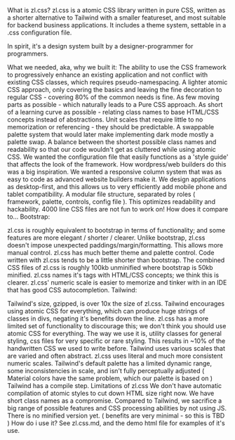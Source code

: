 What is zl.css?
zl.css is a atomic CSS library written in pure CSS, written as a shorter alternative to Tailwind with a smaller featureset, and most suitable for backend business applications. It includes a theme system, settable in a .css configuration file.

In spirit, it's a design system built by a designer-programmer for programmers.

What we needed, aka, why we built it:
The ability to use the CSS framework to progressively enhance an existing application and not conflict with existing CSS classes, which requires pseudo-namespacing.
A lighter atomic CSS approach, only covering the basics and leaving the fine decoration to regular CSS - covering 80% of the common needs is fine.
As few moving parts as possible - which naturally leads to a Pure CSS approach.
As short of a learning curve as possible - relating class names to base HTML/CSS concepts instead of abstractions.
Unit scales that require little to no memorization or referencing - they should be predictable.
A swappable palette system that would later make implementing dark mode mostly a palette swap.
A balance between the shortest possible class names and readability so that our code wouldn't get as cluttered while using atomic CSS.
We wanted the configuration file that easily functions as a 'style guide' that affects the look of the framework. How wordpress/web builders do this was a big inspiration.
We wanted a responsive column system that was as easy to code as advanced website builders make it. We design applications as desktop-first, and this allows us to very efficiently add mobile phone and tablet compatibility.
A modular file structure, separated by roles ( framework, palette, controls, config file ). This optimizes readability and hackability. 4000 line CSS files are not fun to work on!
How does it compare to...
Bootstrap:

zl.css is roughly equivalent to bootstrap in terms of functionality; and some features are more elegant / shorter / clearer.
Unlike bootstrap, zl.css doesn't impose unexpected paddings/margin/formatting. This allows more manual control.
zl.css has much better theme and palette control.
Code written with zl.css tends to be a little shorter than bootstrap.
The combined CSS files of zl.css is roughly 100kb unminified where bootstrap is 50kb minified.
zl.css names it's tags with HTML/CSS concepts; we think this is clearer.
zl.css' numeric scale is easier to memorize and tinker with in an IDE that has good CSS autocompletion.
Tailwind:

Tailwind's size, gzipped, is over 10x the size of zl.css.
Tailwind encourages using atomic CSS for everything, which can produce huge strings of classes in divs, negating it's benefits down the line. zl.css has a more limited set of functionality to discourage this; we don't think you should use atomic CSS for everything. The way we use it is, utility classes for general styling, css files for very specific or rare styling. This results in ~10% of the handwritten CSS we used to write before.
Tailwind uses various scales that are varied and often abstract. zl.css uses literal and much more consistent numeric scales.
Tailwind's default palette has a limited dynamic range, some inconsistencies in scale, and isn't fully perceptually adjusted ( Material colors have the same problem, which our palette is based on )
Tailwind has a compile step.
Limitations of zl.css
We don't have automatic compilation of atomic styles to cut down HTML size right now. We have short class names as a compromise.
Compared to Tailwind, we sacrifice a big range of possible features and CSS processing abilities by not using JS.
There is no minified version yet. ( benefits are very minimal - so this is TBD )
How do i use it?
See zl.css.md, and the demo html file for examples of it's use.
